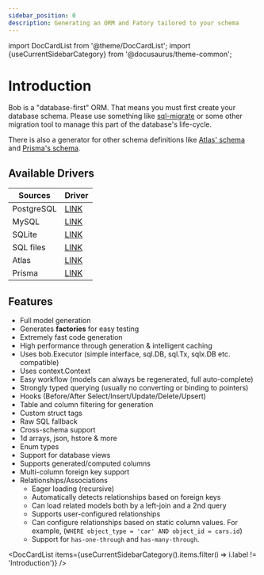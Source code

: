 ```yaml
---
sidebar_position: 0
description: Generating an ORM and Fatory tailored to your schema
---
```


import DocCardList from '@theme/DocCardList';
import {useCurrentSidebarCategory} from '@docusaurus/theme-common';

# Introduction

Bob is a "database-first" ORM. That means you must first create your database schema. Please use something like [sql-migrate](https://github.com/rubenv/sql-migrate) or some other migration tool to manage this part of the database's life-cycle.

There is also a generator for other schema definitions like [Atlas' schema](https://atlasgo.io/atlas-schema/sql-resources) and [Prisma's schema](https://www.prisma.io/docs/concepts/components/prisma-schema).

## Available Drivers

| Sources    | Driver           |
| ---------- | ---------------- |
| PostgreSQL | [LINK](./psql)   |
| MySQL      | [LINK](./mysql)  |
| SQLite     | [LINK](./sqlite) |
| SQL files  | [LINK](./sql)    |
| Atlas      | [LINK](./atlas)  |
| Prisma     | [LINK](./prisma) |

## Features

- Full model generation
- Generates **factories** for easy testing
- Extremely fast code generation
- High performance through generation & intelligent caching
- Uses bob.Executor (simple interface, sql.DB, sql.Tx, sqlx.DB etc. compatible)
- Uses context.Context
- Easy workflow (models can always be regenerated, full auto-complete)
- Strongly typed querying (usually no converting or binding to pointers)
- Hooks (Before/After Select/Insert/Update/Delete/Upsert)
- Table and column filtering for generation
- Custom struct tags
- Raw SQL fallback
- Cross-schema support
- 1d arrays, json, hstore & more
- Enum types
- Support for database views
- Supports generated/computed columns
- Multi-column foreign key support
- Relationships/Associations
  - Eager loading (recursive)
  - Automatically detects relationships based on foreign keys
  - Can load related models both by a left-join and a 2nd query
  - Supports user-configured relationships
  - Can configure relationships based on static column values. For example, (`WHERE object_type = 'car' AND object_id = cars.id`)
  - Support for `has-one-through` and `has-many-through`.

<DocCardList items={useCurrentSidebarCategory().items.filter(i => i.label != 'Introduction')} />
